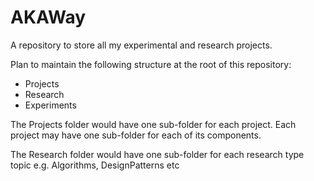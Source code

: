 AKAWay
==========
A repository to store all my experimental and research projects. 

Plan to maintain the following structure at the root of this repository:
* Projects
* Research
* Experiments

The Projects folder would have one sub-folder for each project. Each project may have one sub-folder for each of its components.

The Research folder would have one sub-folder for each research type topic e.g. Algorithms, DesignPatterns etc


